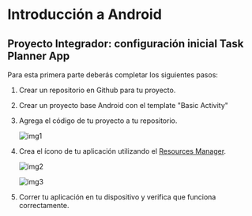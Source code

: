 # Introducción a Android

## Proyecto Integrador: configuración inicial Task Planner App

Para esta primera parte deberás completar los siguientes pasos:

1. Crear un repositorio en Github para tu proyecto.
2. Crear un proyecto base Android con el template "Basic Activity"
3. Agrega el código de tu proyecto a tu repositorio.

    ![img1](/img/img-1)

4. Crea el ícono de tu aplicación utilizando el [Resources Manager](https://developer.android.com/studio/write/resource-manager).

    ![img2](/img/img-2)

    ![img3](/img/img-3)

5. Correr tu aplicación en tu dispositivo y verifica que funciona correctamente.
